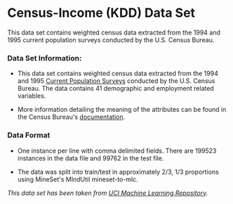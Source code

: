 # Census-Income (KDD) Data Set


This data set contains weighted census data extracted from the 1994 and 1995 current population surveys conducted by the U.S. Census Bureau.

### Data Set Information:
* This data set contains weighted census data extracted from the 1994 and 1995 [Current Population Surveys](https://www.census.gov/programs-surveys/cps/technical-documentation/complete.html) conducted by the U.S. Census Bureau. The data contains 41 demographic and employment related variables.

* More information detailing the meaning of the attributes can be found in the Census Bureau's [documentation](https://www.census.gov/cps/methodology/techdocs.html).

### Data Format
* One instance per line with comma delimited fields. There are 199523 instances in the data file and 99762 in the test file.

* The data was split into train/test in approximately 2/3, 1/3 proportions using MineSet's MIndUtil mineset-to-mlc.


*This data set has been taken from [UCI Machine Learning Repository](https://archive.ics.uci.edu/ml/datasets/Census-Income+(KDD)).*
